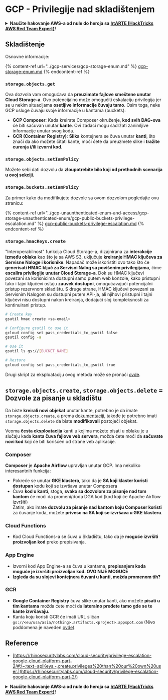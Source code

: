 # GCP - Privilegije nad skladištenjem

<details>

<summary><strong>Naučite hakovanje AWS-a od nule do heroja sa</strong> <a href="https://training.hacktricks.xyz/courses/arte"><strong>htARTE (HackTricks AWS Red Team Expert)</strong></a><strong>!</strong></summary>

Drugi načini podrške HackTricks-u:

* Ako želite da vidite svoju **kompaniju reklamiranu na HackTricks-u** ili da **preuzmete HackTricks u PDF formatu** proverite [**PLANOVE ZA PRIJAVU**](https://github.com/sponsors/carlospolop)!
* Nabavite [**zvanični PEASS & HackTricks swag**](https://peass.creator-spring.com)
* Otkrijte [**Porodičnu PEASS**](https://opensea.io/collection/the-peass-family), našu kolekciju ekskluzivnih [**NFT-ova**](https://opensea.io/collection/the-peass-family)
* **Pridružite se** 💬 [**Discord grupi**](https://discord.gg/hRep4RUj7f) ili [**telegram grupi**](https://t.me/peass) ili me **pratite** na **Twitteru** 🐦 [**@carlospolopm**](https://twitter.com/carlospolopm)**.**
* **Podelite svoje hakovanje trikove slanjem PR-ova na** [**HackTricks**](https://github.com/carlospolop/hacktricks) i [**HackTricks Cloud**](https://github.com/carlospolop/hacktricks-cloud) github repozitorijume.

</details>

## Skladištenje

Osnovne informacije:

{% content-ref url="../gcp-services/gcp-storage-enum.md" %}
[gcp-storage-enum.md](../gcp-services/gcp-storage-enum.md)
{% endcontent-ref %}

### `storage.objects.get`

Ova dozvola vam omogućava da **preuzimate fajlove smeštene unutar Cloud Storage-a**. Ovo potencijalno može omogućiti eskalaciju privilegija jer se u nekim situacijama **osetljive informacije čuvaju tamo**. Osim toga, neke GCP usluge čuvaju svoje informacije u kantama (buckets):

* **GCP Composer**: Kada kreirate Composer okruženje, **kod svih DAG-ova** će biti sačuvan unutar **kante**. Ovi zadaci mogu sadržati zanimljive informacije unutar svog koda.
* **GCR (Container Registry)**: **Slika** kontejnera se čuva unutar **kanti**, što znači da ako možete čitati kante, moći ćete da preuzmete slike i **tražite curenja i/ili izvorni kod**.

### `storage.objects.setIamPolicy`

Možete sebi dati dozvolu da **zloupotrebite bilo koji od prethodnih scenarija u ovoj sekciji**.

### **`storage.buckets.setIamPolicy`**

Za primer kako da modifikujete dozvole sa ovom dozvolom pogledajte ovu stranicu:

{% content-ref url="../gcp-unaunthenticated-enum-and-access/gcp-storage-unauthenticated-enum/gcp-public-buckets-privilege-escalation.md" %}
[gcp-public-buckets-privilege-escalation.md](../gcp-unaunthenticated-enum-and-access/gcp-storage-unauthenticated-enum/gcp-public-buckets-privilege-escalation.md)
{% endcontent-ref %}

### `storage.hmacKeys.create`

"Interoperabilnost" funkcija Cloud Storage-a, dizajnirana za **interakcije između oblaka** kao što je sa AWS S3, uključuje **kreiranje HMAC ključeva za Servisne Naloge i korisnike**. Napadač može iskoristiti ovo tako što će **generisati HMAC ključ za Servisni Nalog sa povišenim privilegijama**, čime **escalira privilegije unutar Cloud Storage-a**. Dok su HMAC ključevi povezani sa korisnicima dostupni samo putem web konzole, kako pristupni tako i tajni ključevi ostaju **zauvek dostupni**, omogućavajući potencijalni pristup rezervnom skladištu. S druge strane, HMAC ključevi povezani sa Servisnim Nalogom su dostupni putem API-ja, ali njihovi pristupni i tajni ključevi nisu dostupni nakon kreiranja, dodajući sloj kompleksnosti za kontinuirani pristup.
```bash
# Create key
gsutil hmac create <sa-email>

# Configure gsutil to use it
gcloud config set pass_credentials_to_gsutil false
gsutil config -a

# Use it
gsutil ls gs://[BUCKET_NAME]

# Restore
gcloud config set pass_credentials_to_gsutil true
```
Drugi skript za eksploataciju ovog metoda može se pronaći [ovde](https://github.com/RhinoSecurityLabs/GCP-IAM-Privilege-Escalation/blob/master/ExploitScripts/storage.hmacKeys.create.py).

## `storage.objects.create`, `storage.objects.delete` = Dozvole za pisanje u skladištu

Da biste **kreirali novi objekat** unutar kante, potrebno je da imate `storage.objects.create`, a prema [dokumentaciji](https://cloud.google.com/storage/docs/access-control/iam-permissions#object\_permissions), takođe je potrebno imati `storage.objects.delete` da biste **modifikovali** postojeći objekat.

Veoma **česta eksploatacija** kanti u kojima možete pisati u oblaku je u slučaju kada **kanta čuva fajlove veb servera**, možda ćete moći da **sačuvate novi kod** koji će biti korišćen od strane veb aplikacije.

### Composer

**Composer** je **Apache Airflow** upravljan unutar GCP. Ima nekoliko interesantnih funkcija:

* Pokreće se unutar **GKE klastera**, tako da je **SA koji klaster koristi dostupan** kodu koji se izvršava unutar Composera
* Čuva **kod u kanti**, stoga, **svako sa dozvolom za pisanje nad tom kantom** će moći da promeni/doda DGA kod (kod koji će Apache Airflow izvršiti)\
Zatim, ako imate **dozvolu za pisanje nad kantom koju Composer koristi** za čuvanje koda, možete **privesc na SA koji se izvršava u GKE klasteru**.

### Cloud Functions

* Kod Cloud Functions-a se čuva u Skladištu, tako da je **moguće izvršiti proizvoljan kod** preko prepisivanja.

### App Engine

* Izvorni kod App Engine-a se čuva u kantama, **prepisanjem koda moguće je izvršiti proizvoljan kod. OVO NIJE MOGUĆE**
* **Izgleda da su slojevi kontejnera čuvani u kanti, možda promenom tih?**

### GCR

* **Google Container Registry** čuva slike unutar kanti, ako možete **pisati u tim kantama** možda ćete moći da **lateralno pređete tamo gde se te kante izvršavaju.**
* Kanta koju koristi GCR će imati URL sličan `gs://<eu/usa/asia/nothing>.artifacts.<project>.appspot.com` (Nivo poddomena je naveden [ovde](https://cloud.google.com/container-registry/docs/pushing-and-pulling)).

## **Reference**

* [https://rhinosecuritylabs.com/cloud-security/privilege-escalation-google-cloud-platform-part-2/#:\~:text=apiKeys.-,create,privileges%20than%20our%20own%20user.](https://rhinosecuritylabs.com/cloud-security/privilege-escalation-google-cloud-platform-part-2/)

<details>

<summary><strong>Naučite hakovanje AWS-a od nule do heroja sa</strong> <a href="https://training.hacktricks.xyz/courses/arte"><strong>htARTE (HackTricks AWS Red Team Expert)</strong></a><strong>!</strong></summary>

Drugi načini podrške HackTricks-u:

* Ako želite da vidite svoju **kompaniju reklamiranu na HackTricks-u** ili da **preuzmete HackTricks u PDF formatu** Proverite [**PLANOVE ZA PRIJAVU**](https://github.com/sponsors/carlospolop)!
* Nabavite [**zvanični PEASS & HackTricks swag**](https://peass.creator-spring.com)
* Otkrijte [**The PEASS Family**](https://opensea.io/collection/the-peass-family), našu kolekciju ekskluzivnih [**NFT-ova**](https://opensea.io/collection/the-peass-family)
* **Pridružite se** 💬 [**Discord grupi**](https://discord.gg/hRep4RUj7f) ili [**telegram grupi**](https://t.me/peass) ili me **pratite** na **Twitteru** 🐦 [**@carlospolopm**](https://twitter.com/carlospolopm)**.**
* **Podelite svoje hakovanje trikove slanjem PR-ova na** [**HackTricks**](https://github.com/carlospolop/hacktricks) i [**HackTricks Cloud**](https://github.com/carlospolop/hacktricks-cloud) github repozitorijume.

</details>
